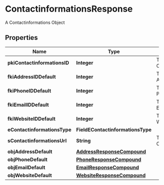 

# ContactinformationsResponse

A Contactinformations Object

## Properties

| Name | Type | Description | Notes |
|------------ | ------------- | ------------- | -------------|
|**pkiContactinformationsID** | **Integer** | The unique ID of the Contactinformations |  |
|**fkiAddressIDDefault** | **Integer** | The unique ID of the Address |  [optional] |
|**fkiPhoneIDDefault** | **Integer** | The unique ID of the Phone. |  [optional] |
|**fkiEmailIDDefault** | **Integer** | The unique ID of the Email |  [optional] |
|**fkiWebsiteIDDefault** | **Integer** | The unique ID of the Website Default |  [optional] |
|**eContactinformationsType** | **FieldEContactinformationsType** |  |  |
|**sContactinformationsUrl** | **String** | The url of the Contactinformations |  [optional] |
|**objAddressDefault** | [**AddressResponseCompound**](AddressResponseCompound.md) |  |  [optional] |
|**objPhoneDefault** | [**PhoneResponseCompound**](PhoneResponseCompound.md) |  |  [optional] |
|**objEmailDefault** | [**EmailResponseCompound**](EmailResponseCompound.md) |  |  [optional] |
|**objWebsiteDefault** | [**WebsiteResponseCompound**](WebsiteResponseCompound.md) |  |  [optional] |



